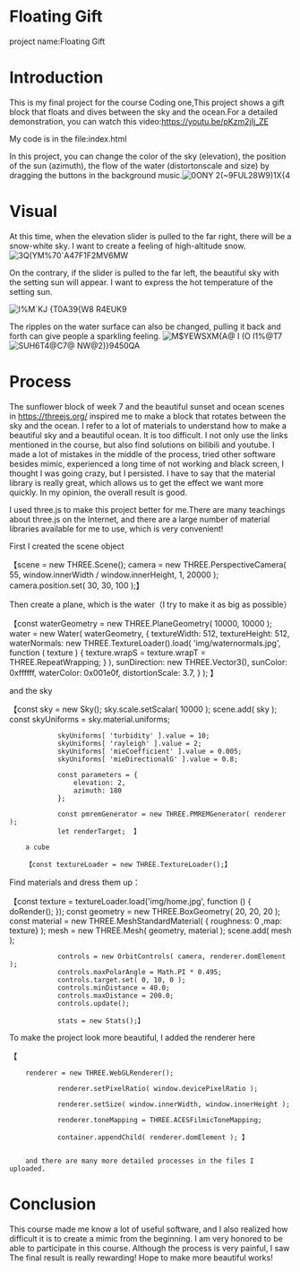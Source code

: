 # Floating Gift
project name:Floating Gift
# Introduction
This is my final project for the course Coding one,This project shows a gift block that floats and dives between the sky and the ocean.For a detailed demonstration, you can watch this video:https://youtu.be/pKzm2jIj_ZE


My code is in the file:index.html


In this project, you can change the color of the sky (elevation), the position of the sun (azimuth), the flow of the water (distortonscale and size) by dragging the buttons in the background music.![0ONY 2($~9FUL28$W9)1X{4](https://user-images.githubusercontent.com/117812805/205656634-4916f46b-b62b-49f5-a2d0-b656b5650a0c.png)
# Visual
At this time, when the elevation slider is pulled to the far right, there will be a snow-white sky. I want to create a feeling of high-altitude snow.
![3Q(YM%70`A47F1F2MV6$M$W](https://user-images.githubusercontent.com/117812805/205658137-260159b7-3d69-4b3a-9628-4868c9d85eb5.png)

On the contrary, if the slider is pulled to the far left, the beautiful sky with the setting sun will appear. I want to express the hot temperature of the setting sun.

![I%M`KJ {T0A39{W8 R4EUK9](https://user-images.githubusercontent.com/117812805/205658632-036f84a4-e81b-4cf6-a694-284edec4a2da.png)

The ripples on the water surface can also be changed, pulling it back and forth can give people a sparkling feeling.
![M$YEWSXM{A@ I (O I1%@T7](https://user-images.githubusercontent.com/117812805/205658940-1def44fe-5da3-437d-af5c-a32ea51a50a1.png)
![SUH6T4@C7@ NW@2)}9450QA](https://user-images.githubusercontent.com/117812805/205658958-0c258d19-8210-4ba6-ab9f-ba1ca8b8ddc6.png)

# Process
The sunflower block of week 7 and the beautiful sunset and ocean scenes in https://threejs.org/ inspired me to make a block that rotates between the sky and the ocean. I refer to a lot of materials to understand how to make a beautiful sky and a beautiful ocean. It is too difficult. I not only use the links mentioned in the course, but also find solutions on bilibili and youtube. I made a lot of mistakes in the middle of the process, tried other software besides mimic, experienced a long time of not working and black screen, I thought I was going crazy, but I persisted. I have to say that the material library is really great, which allows us to get the effect we want more quickly. In my opinion, the overall result is good.

I used three.js to make this project better for me.There are many teachings about three.js on the Internet, and there are a large number of material libraries available for me to use, which is very convenient!

First I created the scene object


【scene = new THREE.Scene();
  camera = new THREE.PerspectiveCamera( 55, window.innerWidth / window.innerHeight, 1, 20000 );
				camera.position.set( 30, 30, 100 );】

Then create a plane, which is the water（I try to make it as big as possible）


【const waterGeometry = new THREE.PlaneGeometry( 10000, 10000 );
water = new Water(
					waterGeometry,
					{
						textureWidth: 512,
						textureHeight: 512,
						waterNormals: new THREE.TextureLoader().load( 'img/waternormals.jpg', function ( texture ) {
							texture.wrapS = texture.wrapT = THREE.RepeatWrapping;
						} ),
						sunDirection: new THREE.Vector3(),
						sunColor: 0xffffff,
						waterColor: 0x001e0f,
						distortionScale: 3.7,	}
				);
】

and the sky

【const sky = new Sky();
				sky.scale.setScalar( 10000 );
				scene.add( sky );
        const skyUniforms = sky.material.uniforms;

				skyUniforms[ 'turbidity' ].value = 10;
				skyUniforms[ 'rayleigh' ].value = 2;
				skyUniforms[ 'mieCoefficient' ].value = 0.005;
				skyUniforms[ 'mieDirectionalG' ].value = 0.8;

				const parameters = {
					elevation: 2,
					azimuth: 180
				};

				const pmremGenerator = new THREE.PMREMGenerator( renderer );
				let renderTarget;  】
        
        a cube
        
        【const textureLoader = new THREE.TextureLoader();】

Find materials and dress them up：


【const texture = textureLoader.load('img/home.jpg', function () {
					doRender();
				});
				const geometry = new THREE.BoxGeometry( 20, 20, 20 );
				const material = new THREE.MeshStandardMaterial( { roughness: 0 ,map: texture} );
				mesh = new THREE.Mesh( geometry, material );
				scene.add( mesh );

				
				controls = new OrbitControls( camera, renderer.domElement );
				controls.maxPolarAngle = Math.PI * 0.495;
				controls.target.set( 0, 10, 0 );
				controls.minDistance = 40.0;
				controls.maxDistance = 200.0;
				controls.update();

				stats = new Stats();】
        
        
To make the project look more beautiful, I added the renderer here

【            

        renderer = new THREE.WebGLRenderer();

				renderer.setPixelRatio( window.devicePixelRatio );
        
				renderer.setSize( window.innerWidth, window.innerHeight );
        
				renderer.toneMapping = THREE.ACESFilmicToneMapping;
        
				container.appendChild( renderer.domElement ); 】
        
        
        and there are many more detailed processes in the files I uploaded.
        
   # Conclusion
   This course made me know a lot of useful software, and I also realized how difficult it is to create a mimic from the beginning. I am very honored to be able to participate in this course. Although the process is very painful, I saw The final result is really rewarding! Hope to make more beautiful works!
        
        
